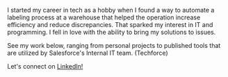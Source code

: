 I started my career in tech as a hobby when I found a way to automate a labeling process at a warehouse that helped the operation increase efficiency and reduce discrepancies. That sparked my interest in IT and programming. I fell in love with the ability to bring my solutions to issues. 

See my work below, ranging from personal projects to published tools that are utilized by Salesforce's Internal IT team. (Techforce)

Let's connect on [LinkedIn!](https://www.linkedin.com/in/nyanhtet/)

